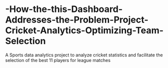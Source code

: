 # -How-the-this-Dashboard-Addresses-the-Problem-Project-Cricket-Analytics-Optimizing-Team-Selection
A Sports data analytics project to analyze cricket  statistics  and facilitate the selection of the best 11 players for league matches
